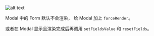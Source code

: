 ![alt text](assets/image-3.png)

Modal 中的 Form 默认不会渲染， 给 Modal 加上 `forceRender`。

或者在 Modal 显示且渲染完成后再调用 `setFieldsValue` 和 `resetFields`。

